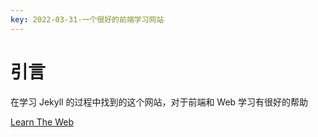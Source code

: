 ```yaml
---
key: 2022-03-31-一个很好的前端学习网站
---
```




# 引言

在学习 Jekyll 的过程中找到的这个网站，对于前端和 Web 学习有很好的帮助

[Learn The Web](https://learn-the-web.algonquindesign.ca)